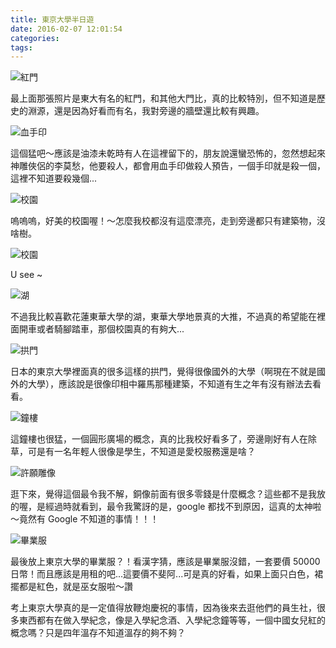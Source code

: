 ```yaml
---
title: 東京大學半日遊
date: 2016-02-07 12:01:54
categories:
tags:
---
```


![紅門](/images/東京大學半日遊_01.jpg)

最上面那張照片是東大有名的紅門，和其他大門比，真的比較特別，但不知道是歷史的淵源，還是因為好看而有名，我對旁邊的牆壁還比較有興趣。

![血手印](/images/東京大學半日遊_02.jpg)

這個猛吧～應該是油漆未乾時有人在這裡留下的，朋友說還蠻恐怖的，忽然想起來神雕俠侶的李莫愁，他要殺人，都會用血手印做殺人預告，一個手印就是殺一個，這裡不知道要殺幾個...

![校園](/images/東京大學半日遊_03.jpg)

嗚嗚嗚，好美的校園喔！～怎麼我校都沒有這麼漂亮，走到旁邊都只有建築物，沒啥樹。

![校園](/images/東京大學半日遊_04.jpg)

U see ~

![湖](/images/東京大學半日遊_05.jpg)

不過我比較喜歡花蓮東華大學的湖，東華大學地景真的大推，不過真的希望能在裡面開車或者騎腳踏車，那個校園真的有夠大...

![拱門](/images/東京大學半日遊_06.jpg)

日本的東京大學裡面真的很多這樣的拱門，覺得很像國外的大學（啊現在不就是國外的大學），應該說是很像印相中羅馬那種建築，不知道有生之年有沒有辦法去看看。

![鐘樓](/images/東京大學半日遊_07.jpg)

這鐘樓也很猛，一個圓形廣場的概念，真的比我校好看多了，旁邊剛好有人在除草，可是有一名年輕人很像是學生，不知道是愛校服務還是啥？

![許願雕像](/images/東京大學半日遊_08.jpg)

逛下來，覺得這個最令我不解，銅像前面有很多零錢是什麼概念？這些都不是我放的喔，是經過時就看到，最令我驚訝的是，google 都找不到原因，這真的太神啦～竟然有 Google 不知道的事情！！！

![畢業服](/images/東京大學半日遊_09.jpg)

最後放上東京大學的畢業服？！看漢字猜，應該是畢業服沒錯，一套要價 50000日幣！而且應該是用租的吧...這要價不斐阿...可是真的好看，如果上面只白色，裙擺都是紅色，就是巫女服啦～讚

考上東京大學真的是一定值得放鞭炮慶祝的事情，因為後來去逛他們的員生社，很多東西都有在做入學紀念，像是入學紀念酒、入學紀念鐘等等，一個中國女兒紅的概念嗎？只是四年溫存不知道溫存的夠不夠？
